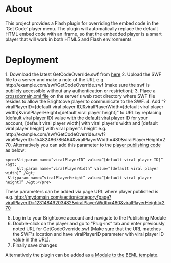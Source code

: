 <h1>About</h1>
This project provides a Flash plugin for overriding the embed code in the ‘Get Code’ player menu. The plugin will automatically replace the default HTML embed code with an iframe, so that the embedded player is a smart player that will work in both HTML5 and Flash environments
<h1>Deployment</h1>
1. Download the latest GetCodeOverride.swf from <a href="https://github.com/Brightcodes/BC-Player-GetCodeOverride/downloads">here</a>
2. Upload the SWF file to a server and make a note of the URL e.g. http://example.com/swf/GetCodeOverride.swf (make sure the swf is publicly accessible without any authentication or restriction);
3. Place a <a href="http://support.brightcove.com/en/docs/cross-domain-security-flash">crossdomain.xml file</a> on the server's web root directory where SWF file resides to allow the Brightcove player to communicate to the SWF.
4. Add “?viralPlayerID=[default viral player ID]&viralPlayerWidth=[default viral player width]&viralPlayerHeight=[default viral player height]” to URL by replacing [default viral player ID]  value with the <a href="http://support.brightcove.com/en/docs/setting-default-viral-player">default viral player</a> ID for your account,
   [default viral player width] with viral player's width and [default viral player height] with viral player's height
   e.g.  http://example.com/swf/GetCodeOverride.swf?viralPlayerID=15482486786464&viralPlayerWidth=480&viralPlayerHeight=270. Alternatively you can add this parameter  to the <a href="http://support.brightcove.com/en/docs/player-configuration-parameters">player publishing code</a> as below:

    <pre>&lt;param name=”viralPlayerID” value=”[default viral player ID]” /&gt;
         &lt;param name=”viralPlayerWidth” value=”[default viral player width]” /&gt;
	 &lt;param name=”viralPlayerHeight” value=”[default viral player height]” /&gt;</pre>
	
   These parameters can be added via page URL where player published is e.g. http://mydomain.com/section/category/page?viralPlayerID=12314849203482&viralPlayerWidth=480&viralPlayerHeight=270
   
5. Log in to your Brightcove account and navigate to the Publishing Module
6. Double-click on the player and go to “Plug-ins” tab and enter previously noted URL for GetCodeOverride.swf (Make sure that the URL matches the SWF's location and have viralPlayerID parameter with viral player ID value in the URL).
7. Finally save changes

 Alternatively the plugin can be added as <a href="http://support.brightcove.com/en/docs/adding-custom-component-player-template">a Module to the BEML template</a>.
